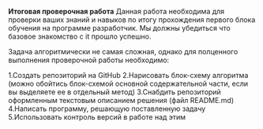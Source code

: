 **Итоговая проверочная работа**
Данная работа необходима для проверки ваших знаний и навыков по итогу прохождения первого блока обучения на программе разработчик. Мы должны убедиться что базовое знакомство с it прошло успешно.

Задача алгоритмически не самая сложная, однако для полценного выполнения проверочной работы необходимо:

1.Создать репозиторий на GitHub 
2.Нарисовать блок-схему алгоритма (можно обойтись блок-схемой основной содержательной части, если вы выделяете ее в отдельный метод) 
3.Снабдить репозиторий оформленным текстовым описанием решения (файл README.md)
4.Написать программу, решающую поставленную задачу 
5.Использовать контроль версий в работе над этим 